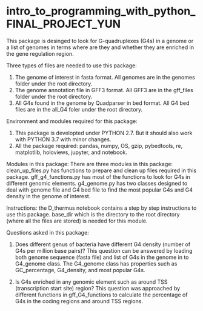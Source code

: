 # intro_to_programming_with_python_FINAL_PROJECT_YUN

This package is desinged to look for G-quadruplexes (G4s) in a genome or a list of genomes in terms where are they and whether they are enriched in the gene regulation region.

Three types of files are needed to use this package:
1. The genome of interest in fasta format. All genomes are in the genomes folder under the root directory.
2. The genome annotation file in GFF3 format. All GFF3 are in the gff_files folder under the root directory.
3. All G4s found in the genome by Quadparser in bed format. All G4 bed files are in the all_G4 foler under the root directory.

Environment and modules required for this package:
1. This package is developted under PYTHON 2.7. But it should also work with PYTHON 3.7 with minor changes.
2. All the package required: pandas, numpy, OS, gzip, pybedtools, re, matplotlib, holoviews, jupyter, and notebook.

Modules in this package:
There are three modules in this package:
clean_up_files.py has functions to prepare and clean up files required in this package.
gff_g4_functions.py has most of the functions to look for G4s in different genomic elements.
g4_genome.py has two classes designed to deal with genome file and G4 bed file to find the most popular G4s and G4 density in the genome of interest.

Instructions:
the D_thermus notebook contains a step by step instructions to use this package.
base_dir which is the directory to the root directory (where all the files are stored) is needed for this module.

Questions asked in this package:

1. Does different genus of bacteria have different G4 density (number of G4s per million base pairs)?
    This question can be answered by loading both genome sequence (fasta file) and list of G4s in the genome in to G4_genome class. The G4_genome class has properties such as GC_percentage, G4_density, and most popular G4s.
    
    
2. Is G4s enriched in any genomic element such as around TSS (transcription start site) region?
    This question was approached by different functions in gff_G4_functions to calculate the percentage of G4s in the coding regions and around TSS regions. 


